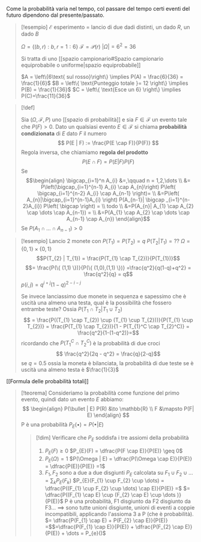 Come la probabilità varia nel tempo, col passare del tempo certi eventi del futuro dipendono dal presente/passato.


> [!esempio]
> $\mathcal{E}$ esperimento = lancio di due dadi distinti, un dado $R$, un dado $B$
>
> $\Omega = \left\{ (b,r) : b,r = 1:6 \right\}$
> $\mathcal{F} = \mathcal{P}(r)$
> $|\Omega| = 6^2 = 36$
> 
> Si tratta di uno [[spazio campionario#Spazio campionario equiprobabile o uniforme|spazio equiprobabile]]
> 
> $A = \left\{6\text{ sul rosso}\right\} \implies P(A) = \frac{6}{36} = \frac{1}{6}$
> $B = \left\{ \text{Punteggio totale }= 12 \right\} \implies P(B) = \frac{1}{36}$
> $C = \left\{ \text{Esce un 6} \right\} \implies P(C)=\frac{11}{36}$ 
> 

> [!def]
> 
> Sia $(\Omega, \mathcal{F}, P)$ uno [[spazio di probabilità]] e sia $F \in \mathcal{F}$ un evento tale che $P(F) > 0$. Dato un qualsiasi evento $E \in \mathcal{F}$ si chiama **probabilità condizionata** di $E$ dato $F$ il numero
>  $$
> P(E | F) := \frac{P(E \cap F)}{P(F)}
> $$
> Regola inversa, che chiamiamo **regola del prodotto**
> $$
> P(E \cap F) = P(E | F) P(F)
>$$
>Se $$\begin{align}
>\bigcap_{i=1}^n A_{i} &=,\qquad n = 1,2,\dots \\
>&= P\left(\bigcap_{i=1}^{n-1} A_{i} \cap A_{n}\right) P\left( \bigcap_{i=1}^{n-2} A_{i} \cap A_{n-1} \right)=  \\
>&=P\left( A_{n}|\bigcap_{i=1}^{n-1}A_{i} \right) P(A_{n-1}| \bigcap _{i=1}^{n-2}A_{i}) P\left( \bigcap \right)   = \\
todo \\
>&=P(A_{n}| A_{1} \cap A_{2} \cap \dots \cap A_{n-1}) = \\
>&=P(A_{1} \cap A_{2} \cap \dots \cap A_{n-1} \cap A_{n})
>\end{align}$$
>Se $P(A_{1} \cap \dots \cap A_{n-1}) > 0$


>[!esempio]
>Lancio 2 monete con $P(T_{1}) = P(T_{2}) = q$
>$P(T_{2} | T_{1}) = ??$
>$\Omega = \{ 0,1 \} \times \{ 0,1 \}$
>$$P(T_{2} | T_{1}) = \frac{P(T_{1} \cap T_{2})}{P(T_{1})}$$
>$$= \frac{P(\{ (1,1) \})}{P(\{ (1,0),(1,1) \})} =\frac{q^2}{q(1-q)+q^2} = \frac{q^2}{q} = q$$
>$p(i,j) = q^{i+j}(1 - q)^{2-i-j}$
>
>Se invece lanciassimo due monete in sequenza e sapessimo che è uscità una almeno una testa, qual è la possibilità che fossero entrambe teste? Ossia
>$P(T_{1} \cap T_{2} | T_{1} \cup T_{2})$
>$$ = \frac{P((T_{1} \cap T_{2}) \cup (T_{1} \cup T_{2}))}{P(T_{1} \cup T_{2})} = \frac{P(T_{1} \cap T_{2})}{1 - P(T_{1}^C \cap T_{2}^C)} = \frac{q^2}{1-(1-q^2)}=$$
>ricordando che $P(T_{1}^C \cap T_{2}^C)$ è la probabilità di due croci
>$$ \frac{q^2}{2q - q^2} = \frac{q}{2-q}$$
>se $q = 0.5$ ossia la moneta è bilanciata, la probabilità di due teste se è uscità una almeno testa è $\frac{1}{3}$


[[Formula delle probabilità totali]]

> [!teorema]
> Consideriamo la probabilità come funzione del primo evento, quindi dato un evento $E$ abbiamo:
> $$ \begin{align}
> P(\bullet | E) P(R) &\to \mathbb{R} \\
>  F &\mapsto P(F| E)
> \end{align} $$
> P è una probabilità
> $P_{E}(\bullet) = P(\bullet | E)$
> 
>>[!dim]
>>Verificare che $P_{E}$ soddisfa i tre assiomi della probabilità
>>1. $P_{E}(F) \geq 0$
>> 	$P_{E}(F) = \dfrac{P(F \cap E)}{P(E)} \geq 0$
>>2. $P_{E}(\Omega) = 1$
>>    $P(\Omega | E) = \dfrac{P(\Omega \cap E)}{P(E)} = \dfrac{P(E)}{P(E)} =1$
>>3. $F_{1},F_{2}$ sono a due a due disgiunti $P_E$ calcolata su $F_{1} \cup F_{2} \cup \dots = \sum_{k} P_{E}(F_{k})$ 
>>   $P_{E}(F_{1} \cup F_{2} \cup \dots) = \dfrac{P((F_{1} \cup F_{2} \cup \dots) \cap E)}{P(E)} =$
>>   $= \dfrac{P((F_{1} \cap E) \cup (F_{2} \cap E) \cup \dots )}{P(E)}$
>>   P è una probabilità, F1 disgiunto da F2 disgiunto da F3... $\implies$ sono tutte unioni disgiunte, unioni di eventi a coppie incompatibili, applicando l'assioma 3 a P (che è probabilità).
>>   $= \dfrac{P(F_{1} \cap E) + P(F_{2} \cap E)}{P(E)} =$$=\dfrac{P(F_{1} \cap E)}{P(E)} + \dfrac{P(F_{2} \cap E)}{P(E)} + \dots = P_{e}()$